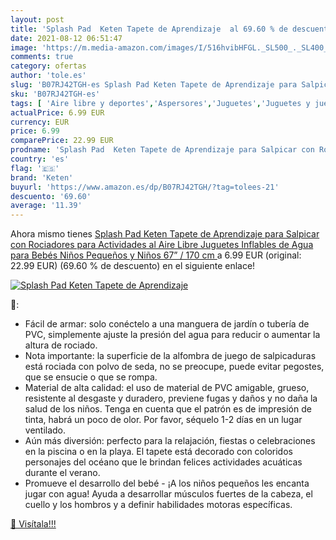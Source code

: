```yaml
---
layout: post
title: 'Splash Pad  Keten Tapete de Aprendizaje  al 69.60 % de descuento'
date: 2021-08-12 06:51:47
image: 'https://m.media-amazon.com/images/I/516hvibHFGL._SL500_._SL400_.jpg'
comments: true
category: ofertas
author: 'tole.es'
slug: 'B07RJ42TGH-es Splash Pad Keten Tapete de Aprendizaje para Salpicar con...'
sku: 'B07RJ42TGH-es'
tags: [ 'Aire libre y deportes','Aspersores','Juguetes','Juguetes y juegos','Piscinas de jardín y juegos acuáticos','bebés','keten', ]
actualPrice: 6.99 EUR
currency: EUR
price: 6.99
comparePrice: 22.99 EUR
prodname: 'Splash Pad  Keten Tapete de Aprendizaje para Salpicar con Rociadores para Actividades al Aire Libre  Juguetes Inflables de Agua para Bebés  Niños Pequeños y Niños  67” / 170 cm '
country: 'es'
flag: '🇪🇸'
brand: 'Keten'
buyurl: 'https://www.amazon.es/dp/B07RJ42TGH/?tag=tolees-21'
descuento: '69.60'
average: '11.39'
---
```


Ahora mismo tienes [Splash Pad  Keten Tapete de Aprendizaje para Salpicar con Rociadores para Actividades al Aire Libre  Juguetes Inflables de Agua para Bebés  Niños Pequeños y Niños  67” / 170 cm ](https://www.amazon.es/dp/B07RJ42TGH/?tag=tolees-21) a 6.99 EUR (original: 22.99 EUR) (69.60 %  de descuento) en el siguiente enlace!

[![Splash Pad  Keten Tapete de Aprendizaje ](https://m.media-amazon.com/images/I/516hvibHFGL._SL500_._SL400_.jpg)](https://www.amazon.es/dp/B07RJ42TGH/?tag=tolees-21)

🔎:

- Fácil de armar: solo conéctelo a una manguera de jardín o tubería de PVC, simplemente ajuste la presión del agua para reducir o aumentar la altura de rociado.
- Nota importante: la superficie de la alfombra de juego de salpicaduras está rociada con polvo de seda, no se preocupe, puede evitar pegostes, que se ensucie o que se rompa.
- Material de alta calidad: el uso de material de PVC amigable, grueso, resistente al desgaste y duradero, previene fugas y daños y no daña la salud de los niños. Tenga en cuenta que el patrón es de impresión de tinta, habrá un poco de olor. Por favor, séquelo 1-2 días en un lugar ventilado.
- Aún más diversión: perfecto para la relajación, fiestas o celebraciones en la piscina o en la playa. El tapete está decorado con coloridos personajes del océano que le brindan felices actividades acuáticas durante el verano.
- Promueve el desarrollo del bebé - ¡A los niños pequeños les encanta jugar con agua! Ayuda a desarrollar músculos fuertes de la cabeza, el cuello y los hombros y a definir habilidades motoras específicas.

[🛒 Visítala!!!](https://www.amazon.es/dp/B07RJ42TGH/?tag=tolees-21)
